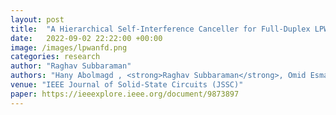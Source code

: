 ```yaml
---
layout: post
title:  "A Hierarchical Self-Interference Canceller for Full-Duplex LPWAN Applications Achieving 52–70-dB RF Cancellation"
date:   2022-09-02 22:22:00 +00:00
image: /images/lpwanfd.png
categories: research
author: "Raghav Subbaraman"
authors: "Hany Abolmagd , <strong>Raghav Subbaraman</strong>, Omid Esmaeeli, Yeswanth Guntupalli, Ahmad Sharkia, Dinesh Bharadia, Sudip Shekhar"
venue: "IEEE Journal of Solid-State Circuits (JSSC)"
paper: https://ieeexplore.ieee.org/document/9873897
---
```

